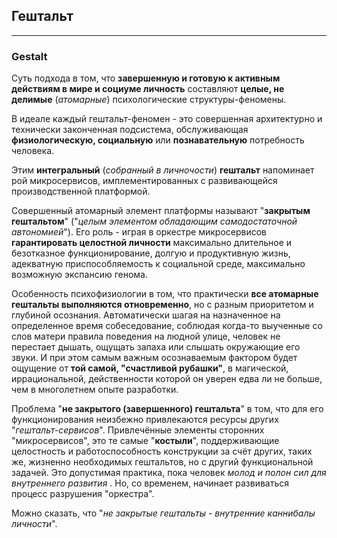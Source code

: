 ## Гештальт
---
### Gestalt

Суть подхода в том, что **завершенную и готовую к активным действиям в мире и социуме личность** составляют **целые, не делимые** (_атомарные_) психологические структуры-феномены. 

В идеале каждый гештальт-феномен - это совершенная архитектурно и технически законченная подсистема, обслуживающая **физиологическую, социальную** или **познавательную** потребность человека. 

Этим **интегральный** (_собранный в личночости_) **гештальт** напоминает рой микросервисов, имплементированных с развивающейся производственной платформой.

Совершенный атомарный элемент платформы называют "**закрытым гештальтом**" ("_целым элементом обладающим самодостаточной автономией_"). Его роль - играя в оркестре микросервисов **гарантировать целостной личности** максимально длительное и безотказное функционирование, долгую и продуктивную жизнь, адекватную приспособляемость к социальной среде, максимально возможную экспансию генома.

Особенность психофизиологии в том, что практически **все атомарные гештальты выполняются отновременно**, но с разным приоритетом и глубиной осознания. 
Автоматически шагая на назначенное на определенное время собеседование, соблюдая когда-то выученные со слов матери правила поведения на людной улице, человек не перестает дышать, ощущать запаха или слышать окружающие его звуки. И при этом самым важным осознаваемым фактором будет ощущение от **той самой, "счастливой рубашки"**, в магической, иррациональной, действенности которой он уверен едва ли не больше, чем в многолетнем опыте разработки. 

Проблема "**не закрытого (завершенного) гештальта**" в том, что для его функционирования неизбежно привлекаются ресурсы других "_гештальт-сервисов_". Привлечённые элементы сторонних "микросервисов", это те самые "**костыли**", поддерживающие целостность и работоспособность конструкции за счёт других, таких же, жизненно необходимых гештальтов, но с другий функциональной задачей. Это допустимая практика, пока человек _молод и полон сил для внутреннего развития_ . Но, со временем, начинает развиваться процесс разрушения "оркестра".

Можно сказать, что "_не закрытые гештальты - внутренние каннибалы личности_".